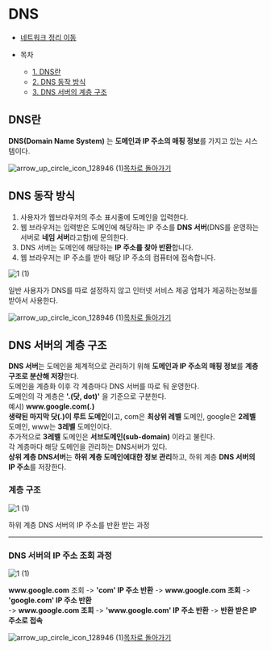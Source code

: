 <!---다함--->
# DNS

* [네트워크 정리 이동](https://github.com/Hasegos/Study_CS/tree/master/Computer%20Science/NetWork)

* 목차
    * [1. DNS란](#dns란)
    * [2. DNS 동작 방식](#dns-동작-방식)
    * [3. DNS 서버의 계층 구조](#dns-서버의-계층-구조)    


<!---목차 1--->
## DNS란

**DNS(Domain Name System)** 는 **도메인과 IP 주소의 매핑 정보**를 가지고 있는 시스템이다.  

![arrow_up_circle_icon_128946 (1)](https://github.com/Hasegos/Study_CS/assets/93961708/56bc983f-ea61-48fc-b733-fb8118b3aad5)[목차로 돌아가기](#dns)

<!---목차 2--->
## DNS 동작 방식

1. 사용자가 웹브라우저의 주소 표시줄에 도메인을 입력한다.    
2. 웹 브라우저는 입력받은 도메인에 해당하는 IP 주소를 **DNS 서버**(DNS를 운영하는 서버로 **네임 서버**라고함)에 문의한다.  
3. DNS 서버는 도메인에 해당하는 **IP 주소를 찾아 반환**합니다.  
4. 웹 브라우저는 IP 주소를 받아 해당 IP 주소의 컴퓨터에 접속합니다.

![1 (1)](https://github.com/Hasegos/Study_CS/assets/93961708/ad7ccec3-b403-44cc-849a-28b220bdbb43)  

일반 사용자가 DNS를 따로 설정하지 않고 인터넷 서비스 제공 업체가 제공하는정보를 받아서 사용한다.  

![arrow_up_circle_icon_128946 (1)](https://github.com/Hasegos/Study_CS/assets/93961708/56bc983f-ea61-48fc-b733-fb8118b3aad5)[목차로 돌아가기](#dns)

<!---목차 3--->
## DNS 서버의 계층 구조  

**DNS 서버**는 도메인을 체계적으로 관리하기 위해 **도메인과 IP 주소의 매핑 정보**를 **계층 구조로 분산해 저장**한다.  
도메인을 계층화 이후 각 계층마다 DNS 서버를 따로 둬 운영한다.  
도메인의 각 계층은 **'.(닷, dot)'** 을 기준으로 구분한다.  
예시) **www<hi>.google.com(.)**    
**생략된 마지막 닷(.)이 루트 도메인**이고, com은 **최상위 레벨** 도메인, google은 **2레벨** 도메인, www는 **3레벨** 도메인이다.   
추가적으로 **3레벨** 도메인은 **서브도메인(sub-domain)** 이라고 불린다.    
각 계층마다 해당 도메인을 관리하는 DNS서버가 있다.  
**상위 계층 DNS서버**는 **하위 계층 도메인에대한 정보 관리**하고, 하위 계층 **DNS 서버의 IP 주소**를 저장한다.

### **계층 구조**

![1 (1)](https://github.com/Hasegos/Study_CS/assets/93961708/5e6bc978-4c22-4734-8dd4-5647babc3111)

하위 계층 DNS 서버의 IP 주소를 반환 받는 과정

---

### **DNS 서버의 IP 주소 조회 과정**

![1 (1)](https://github.com/Hasegos/Study_CS/assets/93961708/07f999a8-da56-445f-80af-3592c3944975)

**www<hi>.google.com** 조회 -> **'com' IP 주소 반환** -> **www<hi>.google.com 조회** -> **'google.com' IP 주소 반환**  
-> **www<hi>.google.com 조회** -> **'www<hi>.google.com' IP 주소 반환** -> **반환 받은 IP 주소로 접속**

![arrow_up_circle_icon_128946 (1)](https://github.com/Hasegos/Study_CS/assets/93961708/56bc983f-ea61-48fc-b733-fb8118b3aad5)[목차로 돌아가기](#dns)